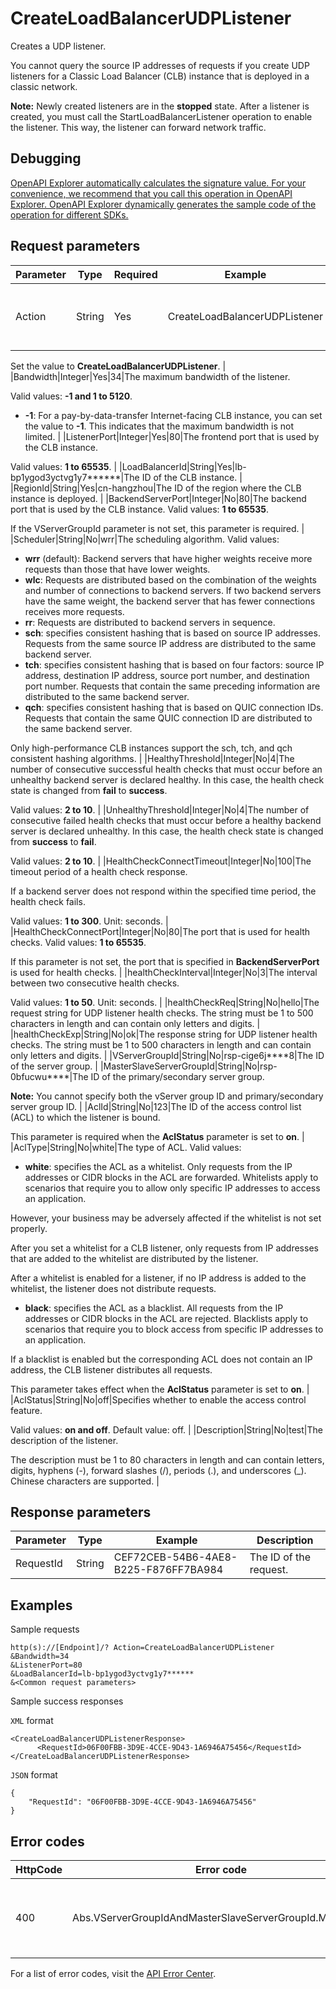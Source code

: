 # CreateLoadBalancerUDPListener

Creates a UDP listener.

You cannot query the source IP addresses of requests if you create UDP listeners for a Classic Load Balancer \(CLB\) instance that is deployed in a classic network.

**Note:** Newly created listeners are in the **stopped** state. After a listener is created, you must call the StartLoadBalancerListener operation to enable the listener. This way, the listener can forward network traffic.

## Debugging

[OpenAPI Explorer automatically calculates the signature value. For your convenience, we recommend that you call this operation in OpenAPI Explorer. OpenAPI Explorer dynamically generates the sample code of the operation for different SDKs.](https://api.aliyun.com/#product=Slb&api=CreateLoadBalancerUDPListener&type=RPC&version=2014-05-15)

## Request parameters

|Parameter|Type|Required|Example|Description|
|---------|----|--------|-------|-----------|
|Action|String|Yes|CreateLoadBalancerUDPListener|The operation that you want to perform.

 Set the value to **CreateLoadBalancerUDPListener**. |
|Bandwidth|Integer|Yes|34|The maximum bandwidth of the listener.

 Valid values: **-1 and 1 to 5120**.

 -   **-1**: For a pay-by-data-transfer Internet-facing CLB instance, you can set the value to **-1**. This indicates that the maximum bandwidth is not limited. |
|ListenerPort|Integer|Yes|80|The frontend port that is used by the CLB instance.

 Valid values: **1 to 65535**. |
|LoadBalancerId|String|Yes|lb-bp1ygod3yctvg1y7\*\*\*\*\*\*|The ID of the CLB instance. |
|RegionId|String|Yes|cn-hangzhou|The ID of the region where the CLB instance is deployed. |
|BackendServerPort|Integer|No|80|The backend port that is used by the CLB instance. Valid values: **1 to 65535**.

 If the VServerGroupId parameter is not set, this parameter is required. |
|Scheduler|String|No|wrr|The scheduling algorithm. Valid values:

 -   **wrr** \(default\): Backend servers that have higher weights receive more requests than those that have lower weights.
-   **wlc**: Requests are distributed based on the combination of the weights and number of connections to backend servers. If two backend servers have the same weight, the backend server that has fewer connections receives more requests.
-   **rr**: Requests are distributed to backend servers in sequence.
-   **sch**: specifies consistent hashing that is based on source IP addresses. Requests from the same source IP address are distributed to the same backend server.
-   **tch**: specifies consistent hashing that is based on four factors: source IP address, destination IP address, source port number, and destination port number. Requests that contain the same preceding information are distributed to the same backend server.
-   **qch**: specifies consistent hashing that is based on QUIC connection IDs. Requests that contain the same QUIC connection ID are distributed to the same backend server.

 Only high-performance CLB instances support the sch, tch, and qch consistent hashing algorithms. |
|HealthyThreshold|Integer|No|4|The number of consecutive successful health checks that must occur before an unhealthy backend server is declared healthy. In this case, the health check state is changed from **fail** to **success**.

 Valid values: **2 to 10**. |
|UnhealthyThreshold|Integer|No|4|The number of consecutive failed health checks that must occur before a healthy backend server is declared unhealthy. In this case, the health check state is changed from **success** to **fail**.

 Valid values: **2 to 10**. |
|HealthCheckConnectTimeout|Integer|No|100|The timeout period of a health check response.

 If a backend server does not respond within the specified time period, the health check fails.

 Valid values: **1 to 300**. Unit: seconds. |
|HealthCheckConnectPort|Integer|No|80|The port that is used for health checks. Valid values: **1 to 65535**.

 If this parameter is not set, the port that is specified in **BackendServerPort** is used for health checks. |
|healthCheckInterval|Integer|No|3|The interval between two consecutive health checks.

 Valid values: **1 to 50**. Unit: seconds. |
|healthCheckReq|String|No|hello|The request string for UDP listener health checks. The string must be 1 to 500 characters in length and can contain only letters and digits. |
|healthCheckExp|String|No|ok|The response string for UDP listener health checks. The string must be 1 to 500 characters in length and can contain only letters and digits. |
|VServerGroupId|String|No|rsp-cige6j\*\*\*\*8|The ID of the server group. |
|MasterSlaveServerGroupId|String|No|rsp-0bfucwu\*\*\*\*|The ID of the primary/secondary server group.

 **Note:** You cannot specify both the vServer group ID and primary/secondary server group ID. |
|AclId|String|No|123|The ID of the access control list \(ACL\) to which the listener is bound.

 This parameter is required when the **AclStatus** parameter is set to **on**. |
|AclType|String|No|white|The type of ACL. Valid values:

 -   **white**: specifies the ACL as a whitelist. Only requests from the IP addresses or CIDR blocks in the ACL are forwarded. Whitelists apply to scenarios that require you to allow only specific IP addresses to access an application.

However, your business may be adversely affected if the whitelist is not set properly.

After you set a whitelist for a CLB listener, only requests from IP addresses that are added to the whitelist are distributed by the listener.

After a whitelist is enabled for a listener, if no IP address is added to the whitelist, the listener does not distribute requests.

-   **black**: specifies the ACL as a blacklist. All requests from the IP addresses or CIDR blocks in the ACL are rejected. Blacklists apply to scenarios that require you to block access from specific IP addresses to an application.

If a blacklist is enabled but the corresponding ACL does not contain an IP address, the CLB listener distributes all requests.


 This parameter takes effect when the **AclStatus** parameter is set to **on**. |
|AclStatus|String|No|off|Specifies whether to enable the access control feature.

 Valid values: **on and off**. Default value: off. |
|Description|String|No|test|The description of the listener.

 The description must be 1 to 80 characters in length and can contain letters, digits, hyphens \(-\), forward slashes \(/\), periods \(.\), and underscores \(\_\). Chinese characters are supported. |

## Response parameters

|Parameter|Type|Example|Description|
|---------|----|-------|-----------|
|RequestId|String|CEF72CEB-54B6-4AE8-B225-F876FF7BA984|The ID of the request. |

## Examples

Sample requests

```
http(s)://[Endpoint]/? Action=CreateLoadBalancerUDPListener
&Bandwidth=34
&ListenerPort=80
&LoadBalancerId=lb-bp1ygod3yctvg1y7******
&<Common request parameters>
```

Sample success responses

`XML` format

```
<CreateLoadBalancerUDPListenerResponse>
	  <RequestId>06F00FBB-3D9E-4CCE-9D43-1A6946A75456</RequestId>
</CreateLoadBalancerUDPListenerResponse>
```

`JSON` format

```
{
    "RequestId": "06F00FBB-3D9E-4CCE-9D43-1A6946A75456"
}
```

## Error codes

|HttpCode|Error code|Error message|Description|
|--------|----------|-------------|-----------|
|400|Abs.VServerGroupIdAndMasterSlaveServerGroupId.MissMatch|The parameters VServerGroupId or MasterSlaveServerGroupId miss match.|The error message returned because the VServerGroupId parameter or the MasterSlaveServerGroupId parameter does not match.|

For a list of error codes, visit the [API Error Center](https://error-center.alibabacloud.com/status/product/Slb).

